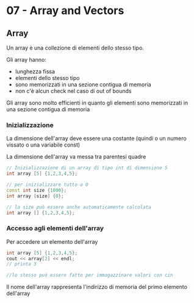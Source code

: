 # 07 - Array and Vectors

## Array

Un array è una collezione di elementi dello stesso tipo.

Gli array hanno:

- lunghezza fissa
- elementi dello stesso tipo
- sono memorizzati in una sezione contigua di memoria
- non c'è alcun check nel caso di out of bounds

Gli array sono molto efficienti in quanto gli elementi sono memorizzati in una sezione contigua di memoria

### Inizializzazione

La dimensione dell'array deve essere una costante (quindi o un numero vissato o una variabile const)

La dimensione dell'array va messa tra parentesi quadre

```cpp
// Inizializzazione di un array di tipo int di dimensione 5
int array [5] {1,2,3,4,5};

// per inizializzare tutto a 0
const int size {1000};
int array [size] {0};

// la size può essere anche automaticamente calcolata
int array [] {1,2,3,4,5};

```

### Accesso agli elementi dell'array

Per accedere un elemento dell'array

```cpp
int array [5] {1,2,3,4,5};
cout << array[2] << endl;
// printa 3

//lo stesso può essere fatto per immagazzinare valori con cin
```

Il nome dell'array rappresenta l'indirizzo di memoria del primo elemento dell'array